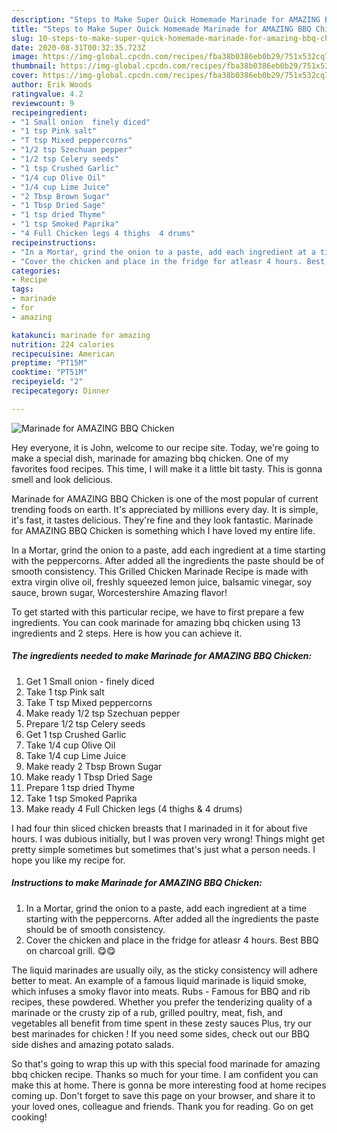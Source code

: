 ```yaml
---
description: "Steps to Make Super Quick Homemade Marinade for AMAZING BBQ Chicken"
title: "Steps to Make Super Quick Homemade Marinade for AMAZING BBQ Chicken"
slug: 10-steps-to-make-super-quick-homemade-marinade-for-amazing-bbq-chicken
date: 2020-08-31T00:32:35.723Z
image: https://img-global.cpcdn.com/recipes/fba38b0386eb0b29/751x532cq70/marinade-for-amazing-bbq-chicken-recipe-main-photo.jpg
thumbnail: https://img-global.cpcdn.com/recipes/fba38b0386eb0b29/751x532cq70/marinade-for-amazing-bbq-chicken-recipe-main-photo.jpg
cover: https://img-global.cpcdn.com/recipes/fba38b0386eb0b29/751x532cq70/marinade-for-amazing-bbq-chicken-recipe-main-photo.jpg
author: Erik Woods
ratingvalue: 4.2
reviewcount: 9
recipeingredient:
- "1 Small onion  finely diced"
- "1 tsp Pink salt"
- "T tsp Mixed peppercorns"
- "1/2 tsp Szechuan pepper"
- "1/2 tsp Celery seeds"
- "1 tsp Crushed Garlic"
- "1/4 cup Olive Oil"
- "1/4 cup Lime Juice"
- "2 Tbsp Brown Sugar"
- "1 Tbsp Dried Sage"
- "1 tsp dried Thyme"
- "1 tsp Smoked Paprika"
- "4 Full Chicken legs 4 thighs  4 drums"
recipeinstructions:
- "In a Mortar, grind the onion to a paste, add each ingredient at a time starting with the peppercorns. After added all the ingredients the paste should be of smooth consistency."
- "Cover the chicken and place in the fridge for atleasr 4 hours. Best BBQ on charcoal grill. 😋😋"
categories:
- Recipe
tags:
- marinade
- for
- amazing

katakunci: marinade for amazing 
nutrition: 224 calories
recipecuisine: American
preptime: "PT15M"
cooktime: "PT51M"
recipeyield: "2"
recipecategory: Dinner

---
```



![Marinade for AMAZING BBQ Chicken](https://img-global.cpcdn.com/recipes/fba38b0386eb0b29/751x532cq70/marinade-for-amazing-bbq-chicken-recipe-main-photo.jpg)

Hey everyone, it is John, welcome to our recipe site. Today, we're going to make a special dish, marinade for amazing bbq chicken. One of my favorites food recipes. This time, I will make it a little bit tasty. This is gonna smell and look delicious.

Marinade for AMAZING BBQ Chicken is one of the most popular of current trending foods on earth. It's appreciated by millions every day. It is simple, it's fast, it tastes delicious. They're fine and they look fantastic. Marinade for AMAZING BBQ Chicken is something which I have loved my entire life.

In a Mortar, grind the onion to a paste, add each ingredient at a time starting with the peppercorns. After added all the ingredients the paste should be of smooth consistency. This Grilled Chicken Marinade Recipe is made with extra virgin olive oil, freshly squeezed lemon juice, balsamic vinegar, soy sauce, brown sugar, Worcestershire Amazing flavor!


To get started with this particular recipe, we have to first prepare a few ingredients. You can cook marinade for amazing bbq chicken using 13 ingredients and 2 steps. Here is how you can achieve it.

<!--inarticleads1-->

##### The ingredients needed to make Marinade for AMAZING BBQ Chicken:

1. Get 1 Small onion - finely diced
1. Take 1 tsp Pink salt
1. Take T tsp Mixed peppercorns
1. Make ready 1/2 tsp Szechuan pepper
1. Prepare 1/2 tsp Celery seeds
1. Get 1 tsp Crushed Garlic
1. Take 1/4 cup Olive Oil
1. Take 1/4 cup Lime Juice
1. Make ready 2 Tbsp Brown Sugar
1. Make ready 1 Tbsp Dried Sage
1. Prepare 1 tsp dried Thyme
1. Take 1 tsp Smoked Paprika
1. Make ready 4 Full Chicken legs (4 thighs &amp; 4 drums)


I had four thin sliced chicken breasts that I marinaded in it for about five hours. I was dubious initially, but I was proven very wrong! Things might get pretty simple sometimes but sometimes that&#39;s just what a person needs. I hope you like my recipe for. 

<!--inarticleads2-->

##### Instructions to make Marinade for AMAZING BBQ Chicken:

1. In a Mortar, grind the onion to a paste, add each ingredient at a time starting with the peppercorns. After added all the ingredients the paste should be of smooth consistency.
1. Cover the chicken and place in the fridge for atleasr 4 hours. Best BBQ on charcoal grill. 😋😋


The liquid marinades are usually oily, as the sticky consistency will adhere better to meat. An example of a famous liquid marinade is liquid smoke, which infuses a smoky flavor into meats. Rubs - Famous for BBQ and rib recipes, these powdered. Whether you prefer the tenderizing quality of a marinade or the crusty zip of a rub, grilled poultry, meat, fish, and vegetables all benefit from time spent in these zesty sauces Plus, try our best marinades for chicken ! If you need some sides, check out our BBQ side dishes and amazing potato salads. 

So that's going to wrap this up with this special food marinade for amazing bbq chicken recipe. Thanks so much for your time. I am confident you can make this at home. There is gonna be more interesting food at home recipes coming up. Don't forget to save this page on your browser, and share it to your loved ones, colleague and friends. Thank you for reading. Go on get cooking!
